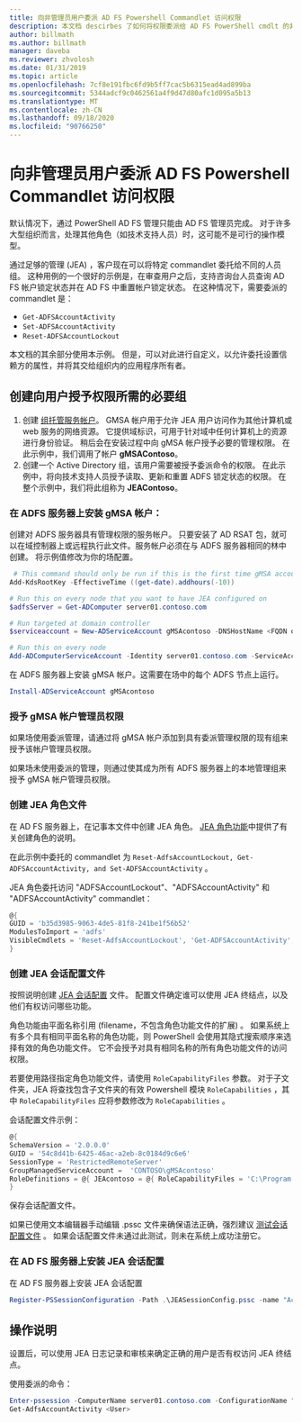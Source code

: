 ```yaml
---
title: 向非管理员用户委派 AD FS Powershell Commandlet 访问权限
description: 本文档 descirbes 了如何将权限委派给 AD FS PowerShell cmdlt 的非管理员。
author: billmath
ms.author: billmath
manager: daveba
ms.reviewer: zhvolosh
ms.date: 01/31/2019
ms.topic: article
ms.openlocfilehash: 7cf8e191fbc6fd9b5ff7cac5b6315ead4ad899ba
ms.sourcegitcommit: 5344adcf9c0462561a4f9d47d80afc1d095a5b13
ms.translationtype: MT
ms.contentlocale: zh-CN
ms.lasthandoff: 09/18/2020
ms.locfileid: "90766250"
---
```

# <a name="delegate-ad-fs-powershell-commandlet-access-to-non-admin-users"></a>向非管理员用户委派 AD FS Powershell Commandlet 访问权限
默认情况下，通过 PowerShell AD FS 管理只能由 AD FS 管理员完成。 对于许多大型组织而言，处理其他角色（如技术支持人员）时，这可能不是可行的操作模型。

通过足够的管理 (JEA) ，客户现在可以将特定 commandlet 委托给不同的人员组。
这种用例的一个很好的示例是，在审查用户之后，支持咨询台人员查询 AD FS 帐户锁定状态并在 AD FS 中重置帐户锁定状态。 在这种情况下，需要委派的 commandlet 是：
- `Get-ADFSAccountActivity`
- `Set-ADFSAccountActivity`
- `Reset-ADFSAccountLockout`

本文档的其余部分使用本示例。 但是，可以对此进行自定义，以允许委托设置信赖方的属性，并将其交给组织内的应用程序所有者。


##  <a name="create-the-required-groups-necessary-to-grant-users-permissions"></a>创建向用户授予权限所需的必要组
1. 创建 [组托管服务帐户](../../../security/group-managed-service-accounts/group-managed-service-accounts-overview.md)。 GMSA 帐户用于允许 JEA 用户访问作为其他计算机或 web 服务的网络资源。 它提供域标识，可用于针对域中任何计算机上的资源进行身份验证。 稍后会在安装过程中向 gMSA 帐户授予必要的管理权限。 在此示例中，我们调用了帐户 **gMSAContoso**。
2. 创建一个 Active Directory 组，该用户需要被授予委派命令的权限。 在此示例中，将向技术支持人员授予读取、更新和重置 ADFS 锁定状态的权限。 在整个示例中，我们将此组称为 **JEAContoso**。

### <a name="install-the-gmsa-account-on-the-adfs-server"></a>在 ADFS 服务器上安装 gMSA 帐户：
创建对 ADFS 服务器具有管理权限的服务帐户。 只要安装了 AD RSAT 包，就可以在域控制器上或远程执行此文件。服务帐户必须在与 ADFS 服务器相同的林中创建。
将示例值修改为你的场配置。

```powershell
 # This command should only be run if this is the first time gMSA accounts are enabled in the forest
Add-KdsRootKey -EffectiveTime ((get-date).addhours(-10)) 

# Run this on every node that you want to have JEA configured on
$adfsServer = Get-ADComputer server01.contoso.com

# Run targeted at domain controller
$serviceaccount = New-ADServiceAccount gMSAcontoso -DNSHostName <FQDN of the domain containing the KDS key> - PrincipalsAllowedToRetrieveManagedPassword $adfsServer –passthru

# Run this on every node
Add-ADComputerServiceAccount -Identity server01.contoso.com -ServiceAccount $ServiceAccount
```

在 ADFS 服务器上安装 gMSA 帐户。这需要在场中的每个 ADFS 节点上运行。

```powershell
Install-ADServiceAccount gMSAcontoso
```

### <a name="grant-the-gmsa-account-admin-rights"></a>授予 gMSA 帐户管理员权限
如果场使用委派管理，请通过将 gMSA 帐户添加到具有委派管理权限的现有组来授予该帐户管理员权限。

如果场未使用委派的管理，则通过使其成为所有 ADFS 服务器上的本地管理组来授予 gMSA 帐户管理员权限。


### <a name="create-the-jea-role-file"></a>创建 JEA 角色文件

在 AD FS 服务器上，在记事本文件中创建 JEA 角色。 [JEA 角色功能](/powershell/scripting/learn/remoting/jea/role-capabilities)中提供了有关创建角色的说明。

在此示例中委托的 commandlet 为 `Reset-AdfsAccountLockout, Get-ADFSAccountActivity, and Set-ADFSAccountActivity` 。

JEA 角色委托访问 "ADFSAccountLockout"、"ADFSAccountActivity" 和 "ADFSAccountActivity" commandlet：

```powershell
@{
GUID = 'b35d3985-9063-4de5-81f8-241be1f56b52'
ModulesToImport = 'adfs'
VisibleCmdlets = 'Reset-AdfsAccountLockout', 'Get-ADFSAccountActivity', 'Set-ADFSAccountActivity'
}
```


### <a name="create-the-jea-session-configuration-file"></a>创建 JEA 会话配置文件
按照说明创建 [JEA 会话配置](/powershell/scripting/learn/remoting/jea/session-configurations) 文件。 配置文件确定谁可以使用 JEA 终结点，以及他们有权访问哪些功能。

角色功能由平面名称引用 (filename，不包含角色功能文件的扩展) 。 如果系统上有多个具有相同平面名称的角色功能，则 PowerShell 会使用其隐式搜索顺序来选择有效的角色功能文件。 它不会授予对具有相同名称的所有角色功能文件的访问权限。

若要使用路径指定角色功能文件，请使用 `RoleCapabilityFiles` 参数。 对于子文件夹，JEA 将查找包含子文件夹的有效 Powershell 模块 `RoleCapabilities` ，其中 `RoleCapabilityFiles` 应将参数修改为 `RoleCapabilities` 。

会话配置文件示例：

```powershell
@{
SchemaVersion = '2.0.0.0'
GUID = '54c8d41b-6425-46ac-a2eb-8c0184d9c6e6'
SessionType = 'RestrictedRemoteServer'
GroupManagedServiceAccount =  'CONTOSO\gMSAcontoso'
RoleDefinitions = @{ JEAcontoso = @{ RoleCapabilityFiles = 'C:\Program Files\WindowsPowershell\Modules\AccountActivityJEA\RoleCapabilities\JEAAccountActivityResetRole.psrc' } }
}
```

保存会话配置文件。

如果已使用文本编辑器手动编辑 .pssc 文件来确保语法正确，强烈建议 [测试会话配置文件](/powershell/module/microsoft.powershell.core/test-pssessionconfigurationfile) 。 如果会话配置文件未通过此测试，则未在系统上成功注册它。

### <a name="install-the-jea-session-configuration-on-the-ad-fs-server"></a>在 AD FS 服务器上安装 JEA 会话配置

在 AD FS 服务器上安装 JEA 会话配置

```powershell
Register-PSSessionConfiguration -Path .\JEASessionConfig.pssc -name "AccountActivityAdministration" -force
```
## <a name="operational-instructions"></a>操作说明
设置后，可以使用 JEA 日志记录和审核来确定正确的用户是否有权访问 JEA 终结点。

使用委派的命令：

```powershell
Enter-pssession -ComputerName server01.contoso.com -ConfigurationName "AccountActivityAdministration" -Credential <User Using JEA>
Get-AdfsAccountActivity <User>


```